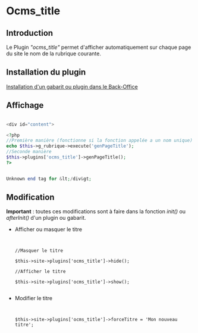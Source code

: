 <h1>Ocms_title</h1>

<h2>Introduction</h2>

Le Plugin _"ocms\_title"_ permet d'afficher automatiquement sur chaque page du site le nom de la rubrique courante.

<h2>Installation du plugin</h2>

[Installation d'un gabarit ou plugin dans le Back-Office](CreationGabarit#Installation_du_gabarit_ou_du_plugin.md)

<h2>Affichage</h2>

```php

<div id="content">

<?php
//Première manière (fonctionne si la fonction appelée a un nom unique)
echo $this->g_rubrique->execute('genPageTitle');
//Seconde manière
$this->plugins['ocms_title']->genPageTitle();
?>


Unknown end tag for &lt;/div&gt;


```

<h2>Modification</h2>

**Important** : toutes ces modifications sont à faire dans la fonction _init()_ ou _afterInit()_ d'un plugin ou gabarit.

<ul>
<li>
Afficher ou masquer le titre<br>
<pre><code><br>
//Masquer le titre<br>
$this-&gt;site-&gt;plugins['ocms_title']-&gt;hide();<br>
//Afficher le titre<br>
$this-&gt;site-&gt;plugins['ocms_title']-&gt;show();<br>
</code></pre>
</li>

<li>
Modifier le titre<br>
<pre><code><br>
$this-&gt;site-&gt;plugins['ocms_title']-&gt;forceTitre = 'Mon nouveau titre';<br>
</code></pre>
</li>

</ul>
